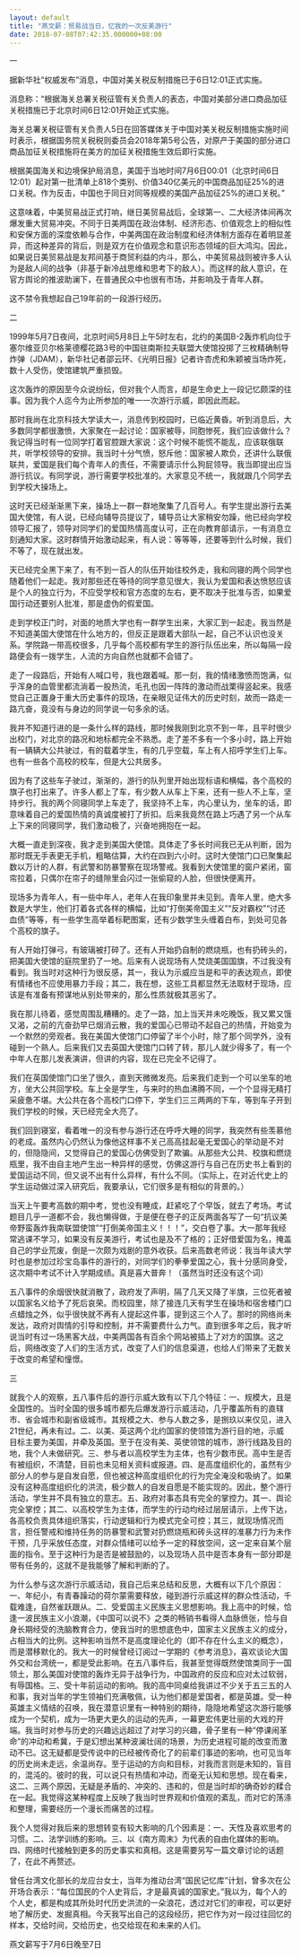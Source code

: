 ```yaml
---
layout: default
title: "燕文薪：贸易战当日，忆我的一次反美游行"
date: 2018-07-08T07:42:35.000000+08:00
---
```


一

据新华社“权威发布”消息，中国对美关税反制措施已于6日12:01正式实施。

消息称：“根据海关总署关税征管有关负责人的表态，中国对美部分进口商品加征关税措施已于北京时间6日12:01开始正式实施。

海关总署关税征管有关负责人5日在回答媒体关于中国对美关税反制措施实施时间时表示，根据国务院关税税则委员会2018年第5号公告，对原产于美国的部分进口商品加征关税措施将在美方的加征关税措施生效后即行实施。

根据美国海关和边境保护局消息，美国于当地时间7月6日00:01（北京时间6日12:01）起对第一批清单上818个类别、价值340亿美元的中国商品加征25%的进口关税。作为反击，中国也于同日对同等规模的美国产品加征25%的进口关税。”

这意味着，中美贸易战正式打响，继日美贸易战后，全球第一、二大经济体间再次爆发重大贸易冲突。不同于日美两国在政治体制、经济形态、价值观念上的相似性和安保方面的深度依赖与合作，中美两国在政治制度和经济体制方面存在着明显差异，而这种差异的背后，则是双方在价值观念和意识形态领域的巨大鸿沟。因此，如果说日美贸易战是友邦间基于商贸利益的内斗，那么，中美贸易战则被许多人认为是敌人间的战争（非基于新冷战思维和思考下的敌人）。而这样的敌人意识，在官方舆论的推波助澜下，在普通民众中也很有市场，并影响及于青年人群。

这不禁令我想起自己19年前的一段游行经历。

二

1999年5月7日夜间，北京时间5月8日上午5时左右，北约的美国B-2轰炸机向位于塞尔维亚贝尔格莱德樱花路3号的中国驻南斯拉夫联盟大使馆投掷了三枚精确制导炸弹（JDAM），新华社记者邵云环、《光明日报》记者许杏虎和朱颖被当场炸死，数十人受伤，使馆建筑严重损毁。

这次轰炸的原因至今众说纷纭，但对我个人而言，却是生命史上一段记忆颇深的往事。因为我个人迄今为止所参加的唯一一次游行示威，即因此而起。

那时我尚在北京科技大学读大一，消息传到校园时，已临近黄昏。听到消息后，大多数同学都很激愤，大家聚在一起讨论：国家被辱，同胞惨死，我们应该做什么？我记得当时有一位同学打着官腔跟大家说：这个时候不能慌不能乱，应该联俄联共，听学校领导的安排。我当时十分气愤，怒斥他：国家被人欺负，还讲什么联俄联共，爱国是我们每个青年人的责任，不需要请示什么狗屁领导。我当即提出应当游行抗议。有同学说，游行需要学校批准的。大家意见不统一，我就跟几个同学去到学校大操场上。

这时天已经渐渐黑下来，操场上一群一群地聚集了几百号人。有学生提出游行去美国大使馆，有人说，已经向辅导员提议了，辅导员让大家稍安勿躁，他已经向学校领导汇报了，领导对同学们的爱国热情高度认可，正在向教育部请示，一有消息立刻通知大家。这时群情开始激动起来，有人说：等等等，还要等到什么时候，我们不等了，现在就出发。

天已经完全黑下来了，有不到一百人的队伍开始往校外走，我和同寝的两个同学也随着他们一起走。我对那些还在等待的同学意见很大，我认为爱国和表达愤怒应该是个人的独立行为，不应受学校和官方态度的左右，更不取决于批准与否，如果爱国行动还要别人批准，那是虚伪的假爱国。

走到学校正门时，对面的地质大学也有一群学生出来，大家汇到一起走。我当然是不知道美国大使馆在什么地方的，但反正是跟着大部队一起，自己不认识也没关系。学院路一带高校很多，几乎每个高校都有学生的游行队伍出来，所以每隔一段路便会有一拨学生，人流的方向自然也就都不会错了。

走了一段路后，开始有人喊口号，我也跟着喊。那一刻，我的情绪激愤而饱满，似乎浑身的血管里都流淌着一股热流，毛孔也因一阵阵的激动而战栗得竖起来。我感觉自己正置身于重大历史事件的现场，在亲眼见证伟大的历史时刻，故而一路走一路亢奋，竟没有与身边的同学说一句多余的话。

我并不知道行进的是一条什么样的路线，那时候我刚到北京不到一年，且平时很少出校门，对北京的路况和地标都完全不熟悉。走了差不多有一个多小时，路上开始有一辆辆大公共驶过，有的载着学生，有的几乎空载，车上有人招呼学生们上车。也有一些各个高校的校车，但是大公共居多。

因为有了这些车子驶过，渐渐的，游行的队列里开始出现标语和横幅，各个高校的旗子也打出来了。许多人都上了车，有少数人从车上下来，还有一些人不上车，坚持步行。我的两个同寝同学上车走了，我坚持不上车，内心里认为，坐车的话，即意味着自己的爱国热情的真诚度被打了折扣。后来我竟然在路上巧遇了另一个从车上下来的同寝同学，我们激动极了，兴奋地拥抱在一起。

大概一直走到深夜，我才走到美国大使馆。具体走了多长时间我已无从判断，因为那时既无手表更无手机，粗略估算，大约在四到六小时。这时大使馆门口已聚集起数以万计的人群，有武警和防暴警察在现场警戒。我看到大使馆里的窗户紧闭，窗帘拉着，只偶尔在帘子的缝隙里会闪过一张偷窥的人脸，但很快便离开。

现场多为青年人，有一些中年人，老年人在我印象里并未见到。青年人里，绝大多数是大学生，他们打着各式各样的横幅，比如“打倒美帝国主义”“反对霸权”“讨还血债”等等，有一些学生高举着标靶图案，还有少数学生头缠着白布，到处可见各个高校的旗子。

有人开始打弹弓，有玻璃被打碎了。还有人开始扔自制的燃烧瓶，也有扔砖头的，把美国大使馆的庭院里扔了一地。后来有人说现场有人焚烧美国国旗，不过我没有看到。我当时对这种行为很反感，其一，我认为示威应当是和平的表达观点，即使有情绪也不应使用暴力手段；其二，我在想，这些工具都显然无法取材于现场，应该是有准备有预谋地从别处带来的，那么性质就极其恶劣了。

我在那儿待着，感觉周围乱糟糟的。走了一路，加上当天并未吃晚饭，我又累又饿又渴，之前的亢奋劲早已烟消云散，我的爱国心已带动不起自己的热情，开始变为一个默然的旁观者。我在美国大使馆门口停留了半个小时，除了那个同学外，没有碰到一个熟人。后来我们又去英国大使馆门口转了转，那儿人就少得多了，有一个中年人在那儿发表演讲，但讲的内容，现在已完全不记得了。

我们在英国使馆门口坐了很久，直到天微微发亮。后来我们走到一个可以坐车的地方，坐大公共回学校。车上全是学生，与来时的热血沸腾不同，一个个显得无精打采疲惫不堪。大公共在各个高校门口停下，学生们三三两两的下车，等到车子开到我们学校的时候，天已经完全大亮了。

我们回到寝室，看着唯一的没有参与游行还在呼呼大睡的同学，我突然有些羡慕他的老成。虽然内心仍然认为像他这样事不关己高高挂起毫无爱国心的举动是不对的，但隐隐间，又觉得自己的爱国心仿佛受到了欺骗。从那些大公共、校旗和燃烧瓶里，我不由自主地产生出一种异样的感觉，仿佛这游行与自己在历史书上看到的爱国运动不同，但又说不出有什么异样，有什么不同。（实际上，在对近代史上的学生运动做过深入研究后，我要承认，它们很多是有相似的背景的。）

当天上午要考高数的期中考，觉也没有睡成，赶紧吃了个早饭，就去了考场。考试题目几乎一道都不会，我也懒得做，于是便在卷子的正反两面各写了一句“抗议美帝野蛮轰炸我南联盟使馆”“打倒美帝国主义！！！”，交白卷了事。大一那年我经常逃课不学习，如果没有反美游行，考试也是及不了格的；正好借爱国为名，掩盖自己的学业荒废，倒是一次颇为戏剧的意外收获。后来高数老师说：我当年读大学时也是参加过珍宝岛事件的游行的，对同学们的拳拳爱国之心，我十分感同身受，这次期中考试不计入学期成绩。真是喜大普奔！（虽然当时还没有这个词）

五八事件的余烟很快就消散了，政府发了声明，隔了几天又降了半旗，三位死者被以国家名义给予了死后哀荣。而校园里，除了接连几天有学生在操场和宿舍楼门口点蜡烛之外，似乎很快就不再有人提起这件事，提到这三个人了。那时的网络尚未发达，政府对舆情的引导和控制，并不需要费什么力气。直到很多年之后，我才听说当时有过一场黑客大战，中美两国各有百余个网站被插上了对方的国旗。这之后，网络改变了人们的生活方式，改变了人们的信息渠道，也给人们带来了无数关于改变的希望和憧憬。

三

就我个人的观察，五八事件后的游行示威大致有以下几个特征：一、规模大，且是全国性的。当时全国的很多城市都先后爆发游行示威活动，几乎覆盖所有的直辖市、省会城市和副省级城市。其规模之大、参与人数之多，是捌玖以来仅见，进入21世纪，再未有过。二、以美、英这两个北约国家的使领馆为游行目的地，示威目标主要为美国，并牵及英国。至于在没有美、英使领馆的城市，游行线路及目的地，我个人未做研究。三、参与者以高校学生为主体，也有少数市民。高中生是否有被组织，不清楚，目前也未见相关资料或报道。四、是高度组织化的，虽然有少部分人的参与是自发自愿，但也被这种高度组织化的行为完全淹没和吸纳了。如果没有这种高度组织化的洪流，极少数人的自发自愿是不能实现的。因此，整个游行活动，学生并不具有独立的意志。五、政府对事态具有完全的掌控力。其一、舆论完全掌控；其二、以高校学生为主体，而学生的行动均经过层层请示，上传下达，各高校负责具体组织落实，行动逻辑和行为模式完全可控；其三，就现场情况而言，担任警戒和维持任务的防暴警和武警对扔燃烧瓶和砖头这样的准暴力行为未作干预，几乎采放任态度，对群众情绪可以给予一定的释放空间，这一定来自某个层面的指令。至于这种行为是否是被鼓励的，以及现场人员中是否本身有一部分即是带有任务的，这就不是我能够了解和判断的了。

为什么参与这次游行示威活动，我自己后来总结和反思，大概有以下几个原因：一、年纪小，有青春躁动的荷尔蒙需要释放，碰到游行示威这样的群众性活动，千载难逢，自然雀跃跟从。二、受爱国主义民族主义思想影响。我上高中的时候，恰逢一波民族主义小浪潮，《中国可以说不》之类的畅销书看得人血脉偾张，恰与自身长期经受的洗脑教育合力，使我当时的思想底色中，国家主义民族主义的成分，占相当大的比例。这种影响当然不是高度理论化的（即不存在什么主义的概念），而是潜移默化的。我大一的时候曾经订阅过一学期的《参考消息》，喜欢谈论大国外交和台湾统一，都是受此影响。在五八事件后，我甚至觉得既然使馆类同于一国领土，那么美国对使馆的轰炸无异于战争行为，中国政府的反应和应对太过软弱，有辱国格。三、受十年前运动的影响。我的高中同桌给我讲过不少关于五三五的人和事，我对当年的学生领袖们充满敬佩，认为他们都是爱国者，都是英雄。受一种英雄主义情结的召唤，我在潜意识里有一种特别的期待，隐隐地希望这次游行能够成为一个契机，成为一场更大更久的运动的先声，一幕更宏伟更壮丽的大戏的开端。我当时对参与历史的兴趣远远超过了对学习的兴趣，骨子里有一种“停课闹革命”的冲动和希冀，于是幻想出某种波澜壮阔的场景，为历史进程可能的改变而激动不已。这无疑都是受传说中的已经被传奇化了的前辈们事迹的影响，也可见当年的历史尚未走远，余温尚存。至于运动的方向和目标，对我而言则是未知的，盲目的，混沌的。彼时的我，可以说只有热情和冲动，而毫无认知和思想。现在看来，这二、三两个原因，无疑是矛盾的、冲突的、违和的，但是当时却的确奇妙的糅合在一起。我觉得这某种程度上反映了我当时世界观和价值观的紊乱，而对它的荡涤和整理，需要经历一个漫长而痛苦的过程。

我个人觉得对我后来的思想转变有较大影响的几个因素是：一、天性及喜欢思考的习惯。二、法学训练的影响。三、以《南方周末》为代表的自由化媒体的影响。四、网络时代接触到更多的历史事实和真相。这是需要另写一篇文章讨论的话题了，在此不再赘述。

曾任台湾文化部长的龙应台女士，当年为推动台湾“国民记忆库”计划，曾多次在公开场合表示：“每位国民的个人史背后，才是最真诚的国家史。”我以为，每个人的个人史，都是构成其所处时代历史洪流的一朵浪花，透过对它们的审视，可以更好地了解历史、发掘真相。今天我写出自己的这段经历，把它作为对一段过往回忆的样本，交给时间，交给历史，也交给现在和未来的人们。

燕文薪写于7月6日晚至7日

